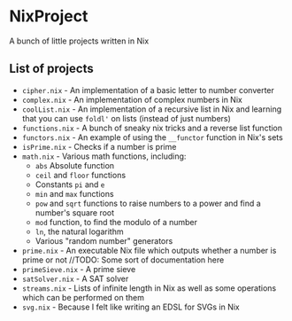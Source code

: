# NixProject
A bunch of little projects written in Nix

## List of projects

* `cipher.nix` - An implementation of a basic letter to number converter
* `complex.nix` - An implementation of complex numbers in Nix
* `coolList.nix` - An implementation of a recursive list in Nix and learning that you can use `foldl'` on lists (instead of just numbers)
* `functions.nix` - A bunch of sneaky nix tricks and a reverse list function
* `functors.nix` - An example of using the `__functor` function in Nix's sets
* `isPrime.nix` - Checks if a number is prime
* `math.nix` - Various math functions, including:
  * `abs` Absolute function
  * `ceil` and `floor` functions
  * Constants `pi` and `e`
  * `min` and `max` functions
  * `pow` and `sqrt` functions to raise numbers to a power and find a number's square root
  * `mod` function, to find the modulo of a number
  * `ln`, the natural logarithm
  * Various "random number" generators
* `prime.nix` - An executable Nix file which outputs whether a number is prime or not
  //TODO: Some sort of documentation here
* `primeSieve.nix` - A prime sieve
* `satSolver.nix` - A SAT solver
* `streams.nix` - Lists of infinite length in Nix as well as some operations which can be performed on them
* `svg.nix` - Because I felt like writing an EDSL for SVGs in Nix
